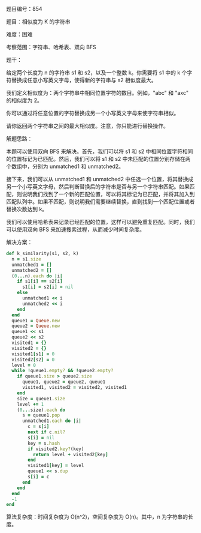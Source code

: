 题目编号：854

题目：相似度为 K 的字符串

难度：困难

考察范围：字符串、哈希表、双向 BFS

题干：

给定两个长度为 n 的字符串 s1 和 s2，以及一个整数 k。你需要将 s1 中的 k 个字符替换成任意小写英文字母，使得新的字符串与 s2 相似度最大。

我们定义相似度为：两个字符串中相同位置字符的数目。例如，"abc" 和 "axc" 的相似度为 2。

你可以通过将任意位置的字符替换成另一个小写英文字母来使字符串相似。

请你返回两个字符串之间的最大相似度。注意，你只能进行替换操作。

解题思路：

本题可以使用双向 BFS 来解决。首先，我们可以将 s1 和 s2 中相同位置字符相同的位置标记为已匹配。然后，我们可以将 s1 和 s2 中未匹配的位置分别存储在两个数组中，分别为 unmatched1 和 unmatched2。

接下来，我们可以从 unmatched1 和 unmatched2 中任选一个位置，将其替换成另一个小写英文字母，然后判断替换后的字符串是否与另一个字符串匹配。如果匹配，则说明我们找到了一个新的匹配位置，可以将其标记为已匹配，并将其加入到匹配队列中。如果不匹配，则说明我们需要继续替换，直到找到一个匹配位置或者替换次数达到 k。

我们可以使用哈希表来记录已经匹配的位置，这样可以避免重复匹配。同时，我们可以使用双向 BFS 来加速搜索过程，从而减少时间复杂度。

解决方案：

```ruby
def k_similarity(s1, s2, k)
  n = s1.size
  unmatched1 = []
  unmatched2 = []
  (0...n).each do |i|
    if s1[i] == s2[i]
      s1[i] = s2[i] = nil
    else
      unmatched1 << i
      unmatched2 << i
    end
  end
  queue1 = Queue.new
  queue2 = Queue.new
  queue1 << s1
  queue2 << s2
  visited1 = {}
  visited2 = {}
  visited1[s1] = 0
  visited2[s2] = 0
  level = 0
  while !queue1.empty? && !queue2.empty?
    if queue1.size > queue2.size
      queue1, queue2 = queue2, queue1
      visited1, visited2 = visited2, visited1
    end
    size = queue1.size
    level += 1
    (0...size).each do
      s = queue1.pop
      unmatched1.each do |i|
        c = s[i]
        next if c.nil?
        s[i] = nil
        key = s.hash
        if visited2.key?(key)
          return level + visited2[key]
        end
        visited1[key] = level
        queue1 << s.dup
        s[i] = c
      end
    end
  end
  -1
end
```

算法复杂度：时间复杂度为 O(n^2)，空间复杂度为 O(n)。其中，n 为字符串的长度。